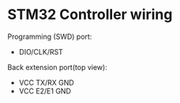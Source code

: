 # STM32 Controller wiring

Programming (SWD) port: 
- DIO/CLK/RST

Back extension port(top view):
- VCC TX/RX GND
- VCC E2/E1 GND
